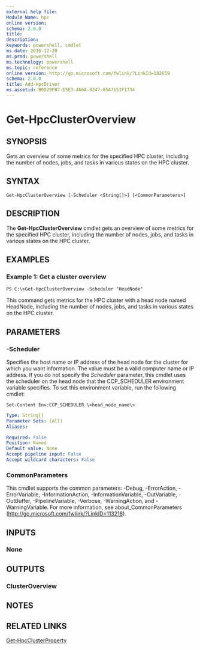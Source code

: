 ```yaml
---
external help file:
Module Name: hpc
online version:
schema: 2.0.0
title:
description:
keywords: powershell, cmdlet
ms.date: 2016-12-20
ms.prod: powershell
ms.technology: powershell
ms.topic: reference
online version: http://go.microsoft.com/fwlink/?LinkId=182659
schema: 2.0.0
title: Add-HpcDriver
ms.assetid: B0D29FB7-E5E3-466A-8247-05A7151F1734
---
```


# Get-HpcClusterOverview

## SYNOPSIS
Gets an overview of some metrics for the specified HPC cluster, including the number of nodes, jobs, and tasks in various states on the HPC cluster.

## SYNTAX

```
Get-HpcClusterOverview [-Scheduler <String[]>] [<CommonParameters>]
```

## DESCRIPTION
The **Get-HpcClusterOverview** cmdlet gets an overview of some metrics for the specified HPC cluster, including the number of nodes, jobs, and tasks in various states on the HPC cluster.

## EXAMPLES

### Example 1: Get a cluster overview
```
PS C:\>Get-HpcClusterOverview -Scheduler "HeadNode"
```

This command gets metrics for the HPC cluster with a head node named HeadNode, including the number of nodes, jobs, and tasks in various states on the HPC cluster.

## PARAMETERS

### -Scheduler
Specifies the host name or IP address of the head node for the cluster for which you want information.
The value must be a valid computer name or IP address.
If you do not specify the *Scheduler* parameter, this cmdlet uses the scheduler on the head node that the CCP_SCHEDULER environment variable specifies.
To set this environment variable, run the following cmdlet:

`Set-Content Env:CCP_SCHEDULER \<head_node_name\>`

```yaml
Type: String[]
Parameter Sets: (All)
Aliases:

Required: False
Position: Named
Default value: None
Accept pipeline input: False
Accept wildcard characters: False
```

### CommonParameters
This cmdlet supports the common parameters: -Debug, -ErrorAction, -ErrorVariable, -InformationAction, -InformationVariable, -OutVariable, -OutBuffer, -PipelineVariable, -Verbose, -WarningAction, and -WarningVariable. For more information, see about_CommonParameters (http://go.microsoft.com/fwlink/?LinkID=113216).

## INPUTS

### None

## OUTPUTS

### ClusterOverview

## NOTES

## RELATED LINKS

[Get-HpcClusterProperty](./Get-HpcClusterProperty.md)
